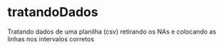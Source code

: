 # tratandoDados
Tratando dados de uma planilha (csv) retirando os NAs e colocando as linhas nos intervalos corretos
